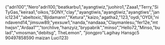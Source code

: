 {"adri100","Nero"adri100,"beatkarbu1,"ayangtiwiz,"juohiro1,"Zaaa1,"Terry,"SiTyGas,"keiraa1,"oikos,"SONY,"clay","ayangtiwis,"ayangtiwiz,"ayangtiws","janic1234","abeltoxic,"Bjidamann","Ketura","kaizo,"agatha2,"123,"oydi,"OYDI,"nindavend14,"jimsuw89,"yexsuw1,"nanda,"nandaaa,"Claymanlesu,"fer12e,"mthwjsn","Ardaa1"","torchlive,"hanzyiz,"brypabrik","minso","Hello72,"Minso,"bulad","vmosman,"debitsg", TheLemon", "jiongpro"Lagihay Hansgc5 90497858590 maizan Luci123}
